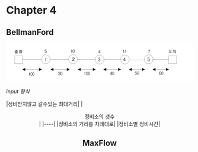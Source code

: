 # Chapter 4

## BellmanFord
![정비소](https://github.com/mollusca/Algorithm2/blob/master/IMG/RepairShop.PNG)

_input 형식_

|정비받지않고 갈수있는 최대거리|
|<center>정비소의 갯수<center>|
|----|
|정비소의 거리를 차례대로|
|정비소별 정비시간|

## MaxFlow
